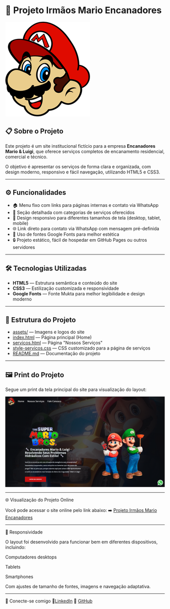 # 🚰 Projeto Irmãos Mario Encanadores

![Logo Encanador Mario](./assets/logo-header.png)

## 📋 Sobre o Projeto

Este projeto é um site institucional fictício para a empresa **Encanadores Mario & Luigi**, que oferece serviços completos de encanamento residencial, comercial e técnico.

O objetivo é apresentar os serviços de forma clara e organizada, com design moderno, responsivo e fácil navegação, utilizando HTML5 e CSS3.

---

## ⚙️ Funcionalidades

- 🏠 Menu fixo com links para páginas internas e contato via WhatsApp  
- 📄 Seção detalhada com categorias de serviços oferecidos  
- 🎨 Design responsivo para diferentes tamanhos de tela (desktop, tablet, mobile)  
- 🌐 Link direto para contato via WhatsApp com mensagem pré-definida  
- 🎯 Uso de fontes Google Fonts para melhor estética  
- 🔒 Projeto estático, fácil de hospedar em GitHub Pages ou outros servidores

---

## 🛠️ Tecnologias Utilizadas

- **HTML5** — Estrutura semântica e conteúdo do site  
- **CSS3** — Estilização customizada e responsividade  
- **Google Fonts** — Fonte Mukta para melhor legibilidade e design moderno

---

## 📂 Estrutura do Projeto

- [assets/](./assets/) — Imagens e logos do site  
- [index.html](./index.html) — Página principal (Home)  
- [servicos.html](./servicos.html) — Página "Nossos Serviços"  
- [style-servicos.css](./style-servicos.css) — CSS customizado para a página de serviços  
- [README.md](./README.md) — Documentação do projeto  

---

## 🖼️ Print do Projeto

Segue um print da tela principal do site para visualização do layout:

<img src="./assets/print tela.png" alt= print da tela principal> 



---

🌐 Visualização do Projeto Online

Você pode acessar o site online pelo link abaixo:
➡️ <a href="https://alisson-miguelferreira.github.io/Projeto-irmaos-Mario-encanadores/">Projeto Irmãos Mario Encanadores</a>

---

📱 Responsividade

O layout foi desenvolvido para funcionar bem em diferentes dispositivos, incluindo:

Computadores desktops

Tablets

Smartphones

Com ajustes de tamanho de fontes, imagens e navegação adaptativa.


---

🤝 Conecte-se comigo
🔗<a href="https://www.linkedin.com/in/alisson-miguelferreira/">LinkedIn</a>
🐙 <a href="https://github.com/alisson-miguelferreira">GitHub</a>